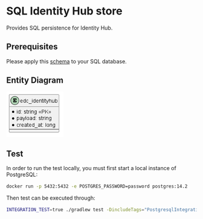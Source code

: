# SQL Identity Hub store

Provides SQL persistence for Identity Hub.

## Prerequisites

Please apply this [schema](docs/schema.sql) to your SQL database.

## Entity Diagram

![ER Diagram](docs/er.png)

## Test

In order to run the test locally, you must first start a local instance of PostgreSQL:

```bash
docker run -p 5432:5432 -e POSTGRES_PASSWORD=password postgres:14.2
```

Then test can be executed through:

```bash
INTEGRATION_TEST=true ./gradlew test -DincludeTags="PostgresqlIntegrationTest
```